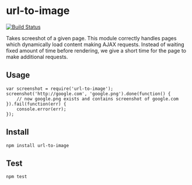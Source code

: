 # url-to-image

[![Build Status](https://travis-ci.org/kimmobrunfeldt/url-to-image.png?branch=master)](https://travis-ci.org/kimmobrunfeldt/url-to-image)

Takes screeshot of a given page. This module correctly handles pages which dynamically load content making AJAX requests.
Instead of waiting fixed amount of time before rendering, we give a short time for the page to make additional requests.

## Usage

    var screenshot = require('url-to-image');
    screenshot('http://google.com', 'google.png').done(function() {
        // now google.png exists and contains screenshot of google.com
    }).fail(function(err) {
        console.error(err);
    });

## Install

    npm install url-to-image

## Test

    npm test
